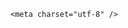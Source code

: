 <!DOCTYPE html>
<html lang="zh-CN">

<head>
    
<title>假清华院长频繁参加活动，假身份一搜索就会被识破，骗子用什么伎俩招摇撞骗的？他会被怎么处罚？_腾讯新闻</title>
<meta name="keywords" content="骗子,清华大学,清华,冒充,名誉权,刑法,名校">
<meta name="description" content="6月22日，澎湃新闻记者接获多位网友举报，一个名为“海宁上川商务发展有限公司”的微信公众号发文《清华大学经管学院浙江分院正式揭牌 赋能浙企高质量发展》称，6月22日上午，清华大学经济管理学院浙江分院签约授牌在海宁上川商务有限公司举行。本次活动聚焦“集众智 聚众力 谋非凡未来”主题，来自清华大学、企业界的代表...">
<meta name="author" content="腾讯网">
<meta name="copyright" content="Copyright 1998 - 2025 Tencent. All Rights Reserved">
<meta property="og:type" content="news" />

<meta property="og:title" content="假清华院长频繁参加活动，假身份一搜索就会被识破，骗子用什么伎俩招摇撞骗的？他会被怎么处罚？_腾讯新闻" />
<meta property="og:description" content="6月22日，澎湃新闻记者接获多位网友举报，一个名为“海宁上川商务发展有限公司”的微信公众号发文《清华大学经管学院浙江分院正式揭牌 赋能浙企高质量发展》称，6月22日上午，清华大学经济管理学院浙江分院签约授牌在海宁上川商务有限公司举行。本次活动聚焦“集众智 聚众力 谋非凡未来”主题，来自清华大学、企业界的代表..." />
<meta property="og:url" content="https://news.qq.com/rain/a/20250623Q01YL300" />
<meta property="og:image" content="https://inews.gtimg.com/news_ls/OtHf-xUqDTxD_Y77JzttXHk0La9OGc3ZoKpAQuvB7Z6cIAA_640330/0" />
<meta property="article:author" content="" />
<meta property="article:published_time" content="2025-06-23 15:52:22" />
<meta property="category" content="" />

    <meta charset="utf-8" />
<meta http-equiv="X-UA-Compatible" content="IE=Edge" />
<meta name="viewport" content="width=device-width, initial-scale=1, shrink-to-fit=no" />
<link rel="dns-prefetch" href="mat1.gtimg.com">
<link rel="dns-prefetch" href="i.news.qq.com">
<link rel="dns-prefetch" href="inews.gtimg.com">
<link rel="shortcut icon" href="https://mat1.gtimg.com/qqcdn/qqindex2021/favicon.ico">
<script nomodule="true" src="https://mat1.gtimg.com/qqcdn/qqindex2021/common-static/20240515201444/core3-37-1.min.js"></script>
<script>
  try {
    if (!window.IntersectionObserver) {
      var observerScript = document.createElement('script');
      observerScript.src = "https://mat1.gtimg.com/qqcdn/qqindex2021/common-static/20241024141058/intersection-observer-polyfill.js";
      document.head.appendChild(observerScript);
    }
  } catch (error) {}
</script>

<script>
  try {
    if (!Element.prototype.scrollTo) {
      var scrollScript = document.createElement('script');
      scrollScript.src = "https://mat1.gtimg.com/qqcdn/qqindex2021/common-static/20241025153001/scroll-behavior-polyfill.js";
      document.head.appendChild(scrollScript);
    }
  } catch (error) {}
</script>
<script>
  try {
    if ('scrollRestoration' in window.history) {
      window.history.scrollRestoration = 'manual';
    }
    window.isPcClient = Boolean(window.electron) && (
      window.navigator.userAgent.indexOf('pc-client') > 0 ||
      window.navigator.userAgent.indexOf('TencentNews') > 0
    );
  } catch {}
</script>
<script>
  try {
    if (window.isPcClient) {
      var bodyStyle = document.createElement('style');
      bodyStyle.innerText = 'body{ zoom: 0.95 }';
      document.head.appendChild(bodyStyle);
    }
  } catch {}
</script>
<script>
  window.DATA = {"adInfo":{"openAds":1,"openAdsComment":1,"openAdsPhotos":1,"openAdsText":1,"openRelatedNewsAd":1},"ai_switch":true,"attribute":{},"commentid":"","self_declare":{"declare":"个人观点，仅供参考"},"time":"2025-06-23 07:34:24","answer_num":1,"card":{"chlid":"22983986","desc":"腾讯新闻问答课代表，结合当下热点新闻和网友热议，发现好问题，期待好回答。","vip_desc":"腾讯新闻问答课代表官方账号","vip_icon":"http://inews.gtimg.com/newsapp_ls/0/14876051701/0","suid":"8QMc339d5IQeuTzY5QN3","cpLevel":2,"chlname":"问答课代表","msgEntry":1,"vip_icon_night":"http://inews.gtimg.com/newsapp_ls/0/14876052067/0","vip_place":"left","vip_type_new":"30012","liveInfo":{},"icon":"https://inews.gtimg.com/om_ls/OPBO91JgEbYG-O62jC2hCRA_yoydsA8oEANb87pxgNxKgAA_200200/0","uin":"ecbe89d289b6198c7996f16538ebc224f9","update_frequency":"1970-01-01 08:00:00","vip_type":"30012"},"categoryrray":{"category_id":"229","sub_category_id":"2044"},"copyright_share":"本文来自腾讯新闻客户端创作者，不代表腾讯新闻的观点和立场。","intro":"","likeInfo":0,"question_id":"","remarks":"","title":"假清华院长频繁参加活动，假身份一搜索就会被识破，骗子用什么伎俩招摇撞骗的？他会被怎么处罚？","closeCommentBanner":0,"copyright_wording_share":"免责声明","is_deleted":0,"all_long_pic":1,"detail_entry":{"is_orignal":1,"orignal_entry":1},"iNewsRecommendLevel":1,"ret":0,"safe_cntl":{"close_all_rel":0,"close_share_pull":0,"close_relate_thing":0,"emoticon_comment_mode":0,"close_all_ad":0,"close_all_emoticon_comment":0,"close_all_favorite":0,"close_comment_dislike":0,"close_global_news_sis":0},"already_answer":false,"content":null,"content_words_num":41,"emojiRelatedSwitch":1,"news_update_time":1750666431,"shareDesc":"腾讯新闻","extra_property":{"FeedbackDetailDisableInsert":1,"zanSkinType":""},"final_declare":["个人观点，仅供参考"],"forbidCommentUpDown":0,"id":"20250623Q01YL300","isSensitive":0,"news_app_recommend_status":4,"shareImg":"https://inews.gtimg.com/om_ls/OuEld3NS4_AqlWbdysxcPfL4V_XIoEHI57Y_WbhoRrZHIAA_870492/0","surl":"https://view.inews.qq.com/a/20250623Q01YL300","abstract":"","article_category":"229","atype":232,"emojiSwitch":1,"enableDiffusion":1,"url":"https://view.inews.qq.com/a/20250623Q01YL300","FadCid":"","channelEntryJumpType":1,"disableDeclare":1,"questionInfo":{"relate_extend_infos":[{"articletype":"0","id":"20250622A06OMG00","longtitle":"“清华大学经管学院院长曹玉磊”是谁？官方确认：假的，教职工中没有这个人","picShowType":"90092","thumbnails_qqnews":["https://inews.gtimg.com/news_ls/OGYbxUdCq5lscmQh1aA12A3_Q8-OVrbSbqjaKSvpPg2tMAA_294195/0"],"title":"“清华大学经管学院院长曹玉磊”是谁？官方确认：假的，教职工中没有这个人","url":"https://view.inews.qq.com/a/20250622A06OMG00","abstract":"6月22日，澎湃新闻记者接获多位网友举报，一个名为“海宁上川商务发展有限公司”的微信公众号发文《清华大学经管学院浙江分院正式揭牌 赋能浙企高质量发展》称，6月22日上午，清华大学经济管理学院浙江分院签约授牌在海宁上川商务有限公司举行。本次活动聚焦“集众智 聚众力 谋非凡未来”主题，来自清华大学、企业界的代表..."}],"thumbnails_qqnews":["https://inews.gtimg.com/om_ls/OuEld3NS4_AqlWbdysxcPfL4V_XIoEHI57Y_WbhoRrZHIAA_294195/0"],"title":"假清华院长频繁参加活动，假身份一搜索就会被识破，骗子用什么伎俩招摇撞骗的？他会被怎么处罚？","url":"http://view.inews.qq.com/a/20250623Q01YL300","abstract":"","id":"20250623Q01YL300","longtitle":"假清华院长频繁参加活动，假身份一搜索就会被识破，骗子用什么伎俩招摇撞骗的？他会被怎么处罚？","question_short_title":"假清华院长频繁参加活动，假身份一搜索就会被识破，骗子用什么伎俩招摇撞骗的？他会被怎么处罚？"},"relate_extend_infos":{"longTitle":"“清华大学经管学院院长曹玉磊”是谁？官方确认：假的，教职工中没有这个人","title":"“清华大学经管学院院长曹玉磊”是谁？官方确认：假的，教职工中没有这个人","url":"http://view.inews.qq.com/a/20250622A06OMG00","abstract":"6月22日，澎湃新闻记者接获多位网友举报，一个名为“海宁上川商务发展有限公司”的微信公众号发文《清华大学经管学院浙江分院正式揭牌 赋能浙企高质量发展》称，6月22日上午，清华大学经济管理学院浙江分院签约授牌在海宁上川商务有限公司举行。本次活动聚焦“集众智 聚众力 谋非凡未来”主题，来自清华大学、企业界的代表...","id":"20250622A06OMG00","imgURL":"https://inews.gtimg.com/news_ls/OGYbxUdCq5lscmQh1aA12A3_Q8-OVrbSbqjaKSvpPg2tMAA_640330/0","imgURLSmall":"https://inews.gtimg.com/news_ls/OGYbxUdCq5lscmQh1aA12A3_Q8-OVrbSbqjaKSvpPg2tMAA_150120/0"},"cms_id":"20250623Q01YL300","articleId":"20250623Q047DH00","article_type":232,"tags":"","desc":"6月22日，澎湃新闻记者接获多位网友举报，一个名为“海宁上川商务发展有限公司”的微信公众号发文《清华大学经管学院浙江分院正式揭牌 赋能浙企高质量发展》称，6月22日上午，清华大学经济管理学院浙江分院签约授牌在海宁上川商务有限公司举行。本次活动聚焦“集众智 聚众力 谋非凡未来”主题，来自清华大学、企业界的代表...","videoArr":[]};
</script>
<script>
  window.channelInfo = {"channelConfig":{"channelNav":[{"_auto_id":"1","active_alien_img":"","alien_img":"","channel_id":"news_news_home","is_local":"0","link":"https://www.qq.com","name_cn":"首页","name_en":"home"},{"_auto_id":"2","active_alien_img":"","alien_img":"","channel_id":"news_news_top","is_local":"0","link":"","name_cn":"要闻","name_en":"news"},{"_auto_id":"4","active_alien_img":"","alien_img":"","channel_id":"news_news_bj","is_local":"1","link":"","name_cn":"北京","name_en":"bj"},{"_auto_id":"5","active_alien_img":"","alien_img":"","channel_id":"news_news_tech","is_local":"0","link":"","name_cn":"科技","name_en":"tech"},{"_auto_id":"6","active_alien_img":"","alien_img":"","channel_id":"news_news_edu","is_local":"0","link":"","name_cn":"教育","name_en":"edu"},{"_auto_id":"7","active_alien_img":"https://inews.gtimg.com/newsapp_bt/0/06091154503_335/0","alien_img":"https://inews.gtimg.com/newsapp_bt/0/06091154503_335/0","channel_id":"news_news_download","is_local":"0","link":"https://news.qq.com/mobile/","name_cn":"电脑版","name_en":"https://news.qq.com/mobile/"},{"_auto_id":"8","active_alien_img":"","alien_img":"","channel_id":"tv","is_local":"0","link":"https://v.qq.com/channel/tv/?ptag=qqnews","name_cn":"电视剧","name_en":"tv"},{"_auto_id":"9","active_alien_img":"","alien_img":"","channel_id":"news_news_finance","is_local":"0","link":"","name_cn":"财经","name_en":"finance"},{"_auto_id":"10","active_alien_img":"","alien_img":"","channel_id":"news_news_qa","is_local":"0","link":"","name_cn":"热问","name_en":"qa"},{"_auto_id":"11","active_alien_img":"","alien_img":"","channel_id":"news_news_ent","is_local":"0","link":"","name_cn":"娱乐","name_en":"ent"},{"_auto_id":"13","active_alien_img":"","alien_img":"","channel_id":"variety","is_local":"0","link":"https://v.qq.com/channel/variety/?ptag=qqnews","name_cn":"综艺","name_en":"variety"},{"_auto_id":"14","active_alien_img":"","alien_img":"","channel_id":"news_news_sports","is_local":"0","link":"","name_cn":"体育","name_en":"sports"},{"_auto_id":"15","active_alien_img":"","alien_img":"","channel_id":"news_news_nba","is_local":"0","link":"","name_cn":"NBA","name_en":"nba"},{"_auto_id":"16","active_alien_img":"","alien_img":"","channel_id":"news_news_world","is_local":"0","link":"","name_cn":"国际","name_en":"world"},{"_auto_id":"17","active_alien_img":"","alien_img":"","channel_id":"news_news_mil","is_local":"0","link":"","name_cn":"军事","name_en":"milite"},{"_auto_id":"18","active_alien_img":"","alien_img":"","channel_id":"news_news_auto","is_local":"0","link":"","name_cn":"汽车","name_en":"auto"},{"_auto_id":"19","active_alien_img":"","alien_img":"","channel_id":"news_news_house","is_local":"0","link":"","name_cn":"房产","name_en":"house"},{"_auto_id":"20","active_alien_img":"","alien_img":"","channel_id":"news_news_antip","is_local":"0","link":"","name_cn":"健康","name_en":"health"},{"_auto_id":"21","active_alien_img":"","alien_img":"","channel_id":"news_news_video","is_local":"0","link":"","name_cn":"视频","name_en":"video"},{"_auto_id":"22","active_alien_img":"","alien_img":"","channel_id":"news_news_game","is_local":"0","link":"","name_cn":"游戏","name_en":"games"},{"_auto_id":"24","active_alien_img":"","alien_img":"","channel_id":"news_news_nchupin","is_local":"0","link":"","name_cn":"眼界","name_en":"chupin"},{"_auto_id":"25","active_alien_img":"","alien_img":"","channel_id":"news_news_football","is_local":"0","link":"","name_cn":"足球","name_en":"football"},{"_auto_id":"26","active_alien_img":"","alien_img":"","channel_id":"news_news_kepu","is_local":"0","link":"","name_cn":"科学","name_en":"kepu"},{"_auto_id":"28","active_alien_img":"","alien_img":"","channel_id":"news_news_digi","is_local":"0","link":"","name_cn":"数码","name_en":"digi"},{"_auto_id":"31","active_alien_img":"","alien_img":"","channel_id":"ymzx","is_local":"0","link":"https://gamer.qq.com/v2/cloudgame/game/96897?ichannel=txxwpc0Ftxxwpc1","name_cn":"元梦之星","name_en":"news_news_ymzx"},{"_auto_id":"32","active_alien_img":"","alien_img":"","channel_id":"movie","is_local":"0","link":"https://v.qq.com/channel/movie/?ptag=qqnews","name_cn":"电影","name_en":"movie"},{"_auto_id":"34","active_alien_img":"","alien_img":"","channel_id":"news_news_esport","is_local":"0","link":"","name_cn":"电竞","name_en":"esport"},{"_auto_id":"35","active_alien_img":"","alien_img":"","channel_id":"news_news_history","is_local":"0","link":"","name_cn":"历史","name_en":"history"},{"_auto_id":"36","active_alien_img":"","alien_img":"","channel_id":"news_news_baby","is_local":"0","link":"","name_cn":"育儿","name_en":"baby"},{"_auto_id":"37","active_alien_img":"","alien_img":"","channel_id":"hbjy","is_local":"0","link":"https://gp.qq.com/act/a20250421mnqlx/news.shtml","name_cn":"和平精英","name_en":"news_news_hbjy"},{"_auto_id":"38","active_alien_img":"","alien_img":"","channel_id":"cloud_gamer","is_local":"0","link":"https://gamer.qq.com/?ichannel=txxwpc0Ftxxwpc1","name_cn":"云游戏","name_en":"cloud_gamer"},{"_auto_id":"39","active_alien_img":"","alien_img":"","channel_id":"news_news_lic","is_local":"0","link":"","name_cn":"理财","name_en":"finance_licai"},{"_auto_id":"40","active_alien_img":"","alien_img":"","channel_id":"news_news_istock","is_local":"0","link":"","name_cn":"股票","name_en":"finance_stock"},{"_auto_id":"41","active_alien_img":"","alien_img":"","channel_id":"ren_min_shi_pin","is_local":"0","link":"https://news.qq.com/omn/author/8QMd3Hld74cbujbY?tab=om_video","name_cn":"人民视频","name_en":"ren_min_shi_pin"},{"_auto_id":"42","active_alien_img":"","alien_img":"","channel_id":"news_news_weather","is_local":"0","link":"https://tianqi.qq.com/index.htm","name_cn":"天气","name_en":"weather"}]}};
</script>
<script>
  window.articleConfig = {"rightConfig":[{"_auto_id":"1","category_key":"default","modules":"{\"moduleList\":[{\"title\":\"精选视频\",\"id\":\"video_album\",\"videoType\":\"tag\",\"videoId\":\"aUepxrtchGM=\"},{\"title\":\"下载条\",\"id\":\"download_banner\",\"isSticky\":1},{\"title\":\"热点榜\",\"id\":\"hot_rank_list\",\"isSticky\":1},{\"title\":\"广告推广\",\"id\":\"ssp_ad_module\",\"category\":\"ad_ssp\",\"loid\":\"109\",\"isSticky\":1}]}"}],"tonglanAdConfig":[],"bottomConfig":[],"videoAdConfig":[],"rightGameConfig":[]};
</script>
<script src="https://mat1.gtimg.com/www/js/emonitor/custom_ed041a23.js" charset="utf-8"></script>
<script>
  try {
    function ignoreBrowsers() {
      var userAgent = window.navigator.userAgent || '';
      return [
        /(googlebot|bingbot|yandex|twitterbot|facebookexternalhit|rogerbot|linkedinbot|embedly|quora link preview|showyoubot|outbrain|pinterest\/0\.|pinterestbot|slackbot|vkShare|W3C_Validator|whatsapp|petalbot|applebot|mpcrawler|spider)/i,
      ].some(function(element) {
        return element.test(userAgent);
      });
    }
    function ignoreErrors(errDesc) {
      if (!errDesc) {
        return false;
      }
      return [
        "chrome-extension",
      ].some(function (element) {
        return errDesc.indexOf(element) > -1;
      });
    }
    window.emonitorIns = emonitor.create({
      name: 'newsqq_quesionArticle',
      atta: {
        name: 'newsqq',
      },
      mode: '007',
      cdn: {
        sampling: 0.01,
      },
      onBeforeSend: function(data) {
        try {
          if (ignoreBrowsers()) {
            return false;
          }
          var emonitorCgiHost = data.source.cgihost;
          var emonitorHttpCode = String(data.source.httpcode);
          if (  emonitorHttpCode === '0' && (emonitorCgiHost === 'op.ssp.qq.com' || emonitorCgiHost === 'news.ssp.qq.com' )) {
            return false;
          }
          if (data.type === 'cgi' && ['i.news.qq.com', 'otheve.beacon.qq.com', 'op.ssp.qq.com', 'n.ssp.qq.com', 'news.ssp.qq.com', 'vm.gtimg.cn', 'r.inews.qq.com', 'dev.inews.qq.com'].indexOf(emonitorCgiHost) < 0) {
            return false;
          }

          if ((data.type === 'console' || data.type === 'jserror') && ignoreErrors(data.source.err_desc || data.source.err_msg)) {
            return false;
          }
        } catch (err) {
          console.warn(err);
        }
      },
      onMaxTimeOut: function(defaultConfig) {
        var rootDOM = document.getElementById('root');
        if (rootDOM && rootDOM.childNodes && rootDOM.childNodes.length === 0) {
          emonitorIns.config({
            baseUrl: defaultConfig.pecker.error,
          }).send({
            err_type: 'whitescreen',
          });
        }
      }
    });
  } catch (err) {
    console.warn(err);
  }
</script>
<link href="https://mat1.gtimg.com/qqcdn/qqindex2021/common-static/hel/qqnews-pc-dc_20250621073852/static/css/qa.css" rel="stylesheet">

<script>window.__HEL_PRESET_META__={"qqnews-pc-components":{"app":{"id":1366,"name":"qqnews-pc-components","app_group_name":"qqnews-pc-components","proj_ver":{"map":{},"utime":0},"online_version":"qqnews-pc-components_20250618033817","build_version":"qqnews-pc-components_20250621073802","update_at":"2025-06-21T11:38:52.000Z","desc":"set by [init], from container [formal.pc.dc.sz101022] worker [0]"},"version":{"sub_app_name":"qqnews-pc-components","sub_app_version":"qqnews-pc-components_20250621073802","src_map":{"webDirPath":"https://mat1.gtimg.com/qqcdn/qqindex2021/common-static/hel/qqnews-pc-components_20250621073802","htmlIndexSrc":"https://mat1.gtimg.com/qqcdn/qqindex2021/common-static/hel/qqnews-pc-components_20250621073802/index.html","extractMode":"all","iframeSrc":"","chunkCssSrcList":["https://mat1.gtimg.com/qqcdn/qqindex2021/common-static/hel/qqnews-pc-components_20250621073802/static/css/index.css"],"chunkJsSrcList":["https://mat1.gtimg.com/qqcdn/qqindex2021/common-static/hel/qqnews-pc-components_20250621073802/static/js/index.js"],"staticCssSrcList":[],"staticJsSrcList":["https://mat1.gtimg.com/qqcdn/qqindex2021/static/20231212123233/react.production.min.js","https://mat1.gtimg.com/qqcdn/qqindex2021/static/20231212123233/react-dom.production.min.js","https://mat1.gtimg.com/qqcdn/qqindex2021/common-static/hel/hel-base-v16.js"],"relativeCssSrcList":[],"relativeJsSrcList":[],"privCssSrcList":[],"srvModSrcList":[],"srvModSrcIndex":"","headAssetList":[{"tag":"staticScript","append":false,"attrs":{"src":"https://mat1.gtimg.com/qqcdn/qqindex2021/static/20231212123233/react.production.min.js"}},{"tag":"staticScript","append":false,"attrs":{"src":"https://mat1.gtimg.com/qqcdn/qqindex2021/static/20231212123233/react-dom.production.min.js"}},{"tag":"staticScript","append":false,"attrs":{"src":"https://mat1.gtimg.com/qqcdn/qqindex2021/common-static/hel/hel-base-v16.js"}},{"tag":"script","append":true,"attrs":{"src":"https://mat1.gtimg.com/qqcdn/qqindex2021/common-static/hel/qqnews-pc-components_20250621073802/static/js/index.js","defer":""}},{"tag":"link","append":true,"attrs":{"href":"https://mat1.gtimg.com/qqcdn/qqindex2021/common-static/hel/qqnews-pc-components_20250621073802/static/css/index.css","rel":"stylesheet"}}],"bodyAssetList":[]},"update_at":"2025-06-21T11:38:52.000Z","create_at":"2025-06-21T11:38:52.000Z","_worker_id":"0","_is_backup":true}}}</script>
<script>window.__VIEW_PATH__="question.ejs";</script>
</head>

<body id="dc-question-body">
  <div id="root"></div>
    <iframe style="display: none;" src="https://i.news.qq.com/web_backend/getWebPacUid"></iframe>
<script src="https://mat1.gtimg.com/qqcdn/qqindex2021/common-static/20240805160928/react.production.min.js"></script>
<script src="https://mat1.gtimg.com/qqcdn/qqindex2021/common-static/20240805160928/react-dom.production.min.js"></script>
<script src="https://mat1.gtimg.com/qqcdn/qqindex2021/common-static/20241018171503/universal-report.min.js"></script>
<script defer type="text/javascript" src="https://mat1.gtimg.com/qqcdn/qqindex2021/libs/barrier/aria.js?appid=9327b8b06379d9d1728bbfbe2025ef9c" charset="utf-8"></script>
<script defer src="https://t.captcha.qq.com/TCaptcha.js"></script>
<script>document.cookie="hel_err=;path=/;";</script>
<script src="https://mat1.gtimg.com/qqcdn/qqindex2021/common-static/hel/hel-base-v16.js"></script>
<script src="https://mat1.gtimg.com/qqcdn/qqindex2021/common-static/hel/qqnews-pc-hel-entry_20250117174052/static/js/index.js"></script>
<link rel="preload" href="https://mat1.gtimg.com/qqcdn/qqindex2021/common-static/hel/qqnews-pc-dc_20250621073852/static/js/qa.js" as="script">
<link rel="preload" href="https://mat1.gtimg.com/qqcdn/qqindex2021/common-static/hel/qqnews-pc-components_20250621073802/static/js/index.js" as="script">
<script>window.loadProject("https://mat1.gtimg.com/qqcdn/qqindex2021/common-static/hel/qqnews-pc-dc_20250621073852/static/js/qa.js");</script>
<iframe id="videoFrame" style="display: none;" src="https://video.qq.com/cookie/sync_qqnews.html"></iframe>
</body>

</html>
